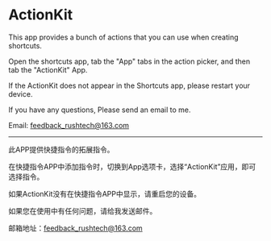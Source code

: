 # ActionKit

This app provides a bunch of actions that you can use when creating shortcuts.

Open the shortcuts app, tab the "App" tabs in the action picker, and then tab the "ActionKit" App.

If the ActionKit does not appear in the Shortcuts app, please restart your device.

If you have any questions, Please send an email to me.

Email: [feedback_rushtech@163.com](mailto:feedback_rushtech@163.com?subject=feedback)

---

此APP提供快捷指令的拓展指令。

在快捷指令APP中添加指令时，切换到App选项卡，选择“ActionKit”应用，即可选择指令。

如果ActionKit没有在快捷指令APP中显示，请重启您的设备。

如果您在使用中有任何问题，请给我发送邮件。

邮箱地址：[feedback_rushtech@163.com](mailto:feedback_rushtech@163.com?subject=问题反馈)
